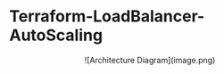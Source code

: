 # Terraform-LoadBalancer-AutoScaling
<div align="center">
  ![Architecture Diagram](image.png)
</div>